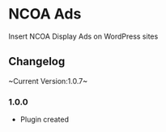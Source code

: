 # NCOA Ads
Insert NCOA Display Ads on WordPress sites

## Changelog
~Current Version:1.0.7~

### 1.0.0
* Plugin created